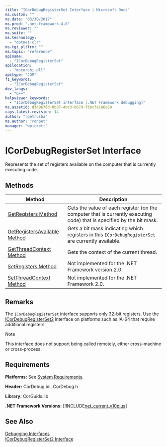```yaml
---
title: "ICorDebugRegisterSet Interface | Microsoft Docs"
ms.custom: ""
ms.date: "03/30/2017"
ms.prod: ".net-framework-4.6"
ms.reviewer: ""
ms.suite: ""
ms.technology: 
  - "dotnet-clr"
ms.tgt_pltfrm: ""
ms.topic: "reference"
apiname: 
  - "ICorDebugRegisterSet"
apilocation: 
  - "mscordbi.dll"
apitype: "COM"
f1_keywords: 
  - "ICorDebugRegisterSet"
dev_langs: 
  - "C++"
helpviewer_keywords: 
  - "ICorDebugRegisterSet interface [.NET Framework debugging]"
ms.assetid: d3d9676d-0b87-4bc3-b679-7bbc7a186c88
caps.latest.revision: 14
author: "rpetrusha"
ms.author: "ronpet"
manager: "wpickett"
---
```

# ICorDebugRegisterSet Interface
Represents the set of registers available on the computer that is currently executing code.  
  
## Methods  
  
|Method|Description|  
|------------|-----------------|  
|[GetRegisters Method](../../../../docs/framework/unmanaged-api/debugging/icordebugregisterset-getregisters-method.md)|Gets the value of each register (on the computer that is currently executing code) that is specified by the bit mask.|  
|[GetRegistersAvailable Method](../../../../docs/framework/unmanaged-api/debugging/icordebugregisterset-getregistersavailable-method.md)|Gets a bit mask indicating which registers in this `ICorDebugRegisterSet` are currently available.|  
|[GetThreadContext Method](../../../../docs/framework/unmanaged-api/debugging/icordebugregisterset-getthreadcontext-method.md)|Gets the context of the current thread.|  
|[SetRegisters Method](../../../../docs/framework/unmanaged-api/debugging/icordebugregisterset-setregisters-method.md)|Not implemented for the .NET Framework version 2.0.|  
|[SetThreadContext Method](../../../../docs/framework/unmanaged-api/debugging/icordebugregisterset-setthreadcontext-method.md)|Not implemented for the .NET Framework 2.0.|  
  
## Remarks  
 The `ICorDebugRegisterSet` interface supports only 32-bit registers. Use the [ICorDebugRegisterSet2](../../../../docs/framework/unmanaged-api/debugging/icordebugregisterset2-interface.md) interface on platforms such as IA-64 that require additional registers.  
  
> [!NOTE]
>  This interface does not support being called remotely, either cross-machine or cross-process.  
  
## Requirements  
 **Platforms:** See [System Requirements](../../../../docs/framework/getting-started/system-requirements.md).  
  
 **Header:** CorDebug.idl, CorDebug.h  
  
 **Library:** CorGuids.lib  
  
 **.NET Framework Versions:** [!INCLUDE[net_current_v10plus](../../../../includes/net-current-v10plus-md.md)]  
  
## See Also  
 [Debugging Interfaces](../../../../docs/framework/unmanaged-api/debugging/debugging-interfaces.md)   
 [ICorDebugRegisterSet2 Interface](../../../../docs/framework/unmanaged-api/debugging/icordebugregisterset2-interface.md)